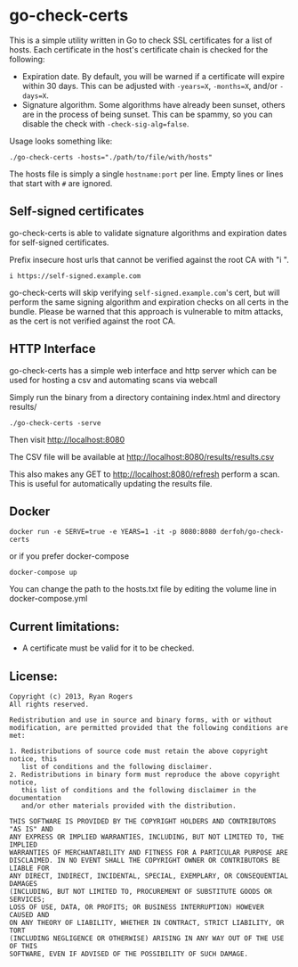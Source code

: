 go-check-certs
==============

This is a simple utility written in Go to check SSL certificates for a list of hosts. Each certificate in the host's certificate chain is checked for the following:

* Expiration date. By default, you will be warned if a certificate will expire within 30 days. This can be adjusted with `-years=X`, `-months=X`, and/or `-days=X`.
* Signature algorithm. Some algorithms have already been sunset, others are in the process of being sunset. This can be spammy, so you can disable the check with `-check-sig-alg=false`.

Usage looks something like:

```
./go-check-certs -hosts="./path/to/file/with/hosts"
```

The hosts file is simply a single `hostname:port` per line. Empty lines or lines that start with `#` are ignored.

## Self-signed certificates

go-check-certs is able to validate signature algorithms and expiration dates for self-signed certificates.

Prefix insecure host urls that cannot be verified against the root CA with "i ".

```
i https://self-signed.example.com
```

go-check-certs will skip verifying `self-signed.example.com`'s cert, but will perform the same signing algorithm and expiration checks on all certs in the bundle. Please be warned that this approach is vulnerable to mitm attacks, as the cert is not verified against the root CA.

## HTTP Interface

go-check-certs has a simple web interface and http server which can be used for hosting a csv and automating scans via webcall

Simply run the binary from a directory containing index.html and directory results/
```
./go-check-certs -serve
```

Then visit [http://localhost:8080](http://localhost:8080)

The CSV file will be available at [http://localhost:8080/results/results.csv](http://localhost:8080/results/results.csv)

This also makes any GET to [http://localhost:8080/refresh](http://localhost:8080/refresh) perform a scan. This is useful for automatically updating the results file.

## Docker
```
docker run -e SERVE=true -e YEARS=1 -it -p 8080:8080 derfoh/go-check-certs
```
or if you prefer docker-compose
```
docker-compose up
```
You can change the path to the hosts.txt file by editing the volume line in docker-compose.yml

Current limitations:
--------------------

* A certificate must be valid for it to be checked.

License:
--------
```
Copyright (c) 2013, Ryan Rogers
All rights reserved.

Redistribution and use in source and binary forms, with or without
modification, are permitted provided that the following conditions are met: 

1. Redistributions of source code must retain the above copyright notice, this
   list of conditions and the following disclaimer. 
2. Redistributions in binary form must reproduce the above copyright notice,
   this list of conditions and the following disclaimer in the documentation
   and/or other materials provided with the distribution. 

THIS SOFTWARE IS PROVIDED BY THE COPYRIGHT HOLDERS AND CONTRIBUTORS "AS IS" AND
ANY EXPRESS OR IMPLIED WARRANTIES, INCLUDING, BUT NOT LIMITED TO, THE IMPLIED
WARRANTIES OF MERCHANTABILITY AND FITNESS FOR A PARTICULAR PURPOSE ARE
DISCLAIMED. IN NO EVENT SHALL THE COPYRIGHT OWNER OR CONTRIBUTORS BE LIABLE FOR
ANY DIRECT, INDIRECT, INCIDENTAL, SPECIAL, EXEMPLARY, OR CONSEQUENTIAL DAMAGES
(INCLUDING, BUT NOT LIMITED TO, PROCUREMENT OF SUBSTITUTE GOODS OR SERVICES;
LOSS OF USE, DATA, OR PROFITS; OR BUSINESS INTERRUPTION) HOWEVER CAUSED AND
ON ANY THEORY OF LIABILITY, WHETHER IN CONTRACT, STRICT LIABILITY, OR TORT
(INCLUDING NEGLIGENCE OR OTHERWISE) ARISING IN ANY WAY OUT OF THE USE OF THIS
SOFTWARE, EVEN IF ADVISED OF THE POSSIBILITY OF SUCH DAMAGE.
```
